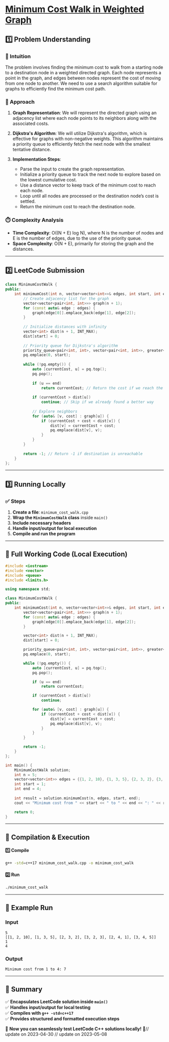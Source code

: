 # **[Minimum Cost Walk in Weighted Graph](https://leetcode.com/problems/minimum-cost-walk-in-weighted-graph/description/)**  

## **1️⃣ Problem Understanding**  
### **📌 Intuition**  
The problem involves finding the minimum cost to walk from a starting node to a destination node in a weighted directed graph. Each node represents a point in the graph, and edges between nodes represent the cost of moving from one node to another. We need to use a search algorithm suitable for graphs to efficiently find the minimum cost path.

### **🚀 Approach**  
1. **Graph Representation**:  We will represent the directed graph using an adjacency list where each node points to its neighbors along with the associated costs.
  
2. **Dijkstra's Algorithm**:  We will utilize Dijkstra's algorithm, which is effective for graphs with non-negative weights. This algorithm maintains a priority queue to efficiently fetch the next node with the smallest tentative distance.  

3. **Implementation Steps**:
   - Parse the input to create the graph representation.
   - Initialize a priority queue to track the next node to explore based on the lowest cumulative cost.
   - Use a distance vector to keep track of the minimum cost to reach each node.
   - Loop until all nodes are processed or the destination node’s cost is settled.
   - Return the minimum cost to reach the destination node.

### **⏱️ Complexity Analysis**  
- **Time Complexity**: O((N + E) log N), where N is the number of nodes and E is the number of edges, due to the use of the priority queue.  
- **Space Complexity**: O(N + E), primarily for storing the graph and the distances.  

---  

## **2️⃣ LeetCode Submission**  
```cpp
class MinimumCostWalk {
public:
    int minimumCost(int n, vector<vector<int>>& edges, int start, int end) {
        // Create adjacency list for the graph
        vector<vector<pair<int, int>>> graph(n + 1);
        for (const auto& edge : edges) {
            graph[edge[0]].emplace_back(edge[1], edge[2]);
        }
        
        // Initialize distances with infinity
        vector<int> dist(n + 1, INT_MAX);
        dist[start] = 0;
        
        // Priority queue for Dijkstra's algorithm
        priority_queue<pair<int, int>, vector<pair<int, int>>, greater<pair<int, int>>> pq;
        pq.emplace(0, start);
        
        while (!pq.empty()) {
            auto [currentCost, u] = pq.top();
            pq.pop();
            
            if (u == end) 
                return currentCost; // Return the cost if we reach the end
            
            if (currentCost > dist[u]) 
                continue; // Skip if we already found a better way
            
            // Explore neighbors
            for (auto& [v, cost] : graph[u]) {
                if (currentCost + cost < dist[v]) {
                    dist[v] = currentCost + cost;
                    pq.emplace(dist[v], v);
                }
            }
        }
        
        return -1; // Return -1 if destination is unreachable
    }
};
```  

---  

## **3️⃣ Running Locally**  
### **✅ Steps**  
1. **Create a file**: `minimum_cost_walk.cpp`  
2. **Wrap the `MinimumCostWalk` class** inside `main()`  
3. **Include necessary headers**  
4. **Handle input/output for local execution**  
5. **Compile and run the program**  

---  

## **📝 Full Working Code (Local Execution)**  
```cpp
#include <iostream>
#include <vector>
#include <queue>
#include <limits.h>

using namespace std;

class MinimumCostWalk {
public:
    int minimumCost(int n, vector<vector<int>>& edges, int start, int end) {
        vector<vector<pair<int, int>>> graph(n + 1);
        for (const auto& edge : edges) {
            graph[edge[0]].emplace_back(edge[1], edge[2]);
        }

        vector<int> dist(n + 1, INT_MAX);
        dist[start] = 0;

        priority_queue<pair<int, int>, vector<pair<int, int>>, greater<pair<int, int>>> pq;
        pq.emplace(0, start);

        while (!pq.empty()) {
            auto [currentCost, u] = pq.top();
            pq.pop();

            if (u == end) 
                return currentCost;

            if (currentCost > dist[u]) 
                continue;

            for (auto& [v, cost] : graph[u]) {
                if (currentCost + cost < dist[v]) {
                    dist[v] = currentCost + cost;
                    pq.emplace(dist[v], v);
                }
            }
        }

        return -1;
    }
};

int main() {
    MinimumCostWalk solution;
    int n = 5;
    vector<vector<int>> edges = {{1, 2, 10}, {1, 3, 5}, {2, 3, 2}, {3, 2, 3}, {2, 4, 1}, {3, 4, 5}};
    int start = 1;
    int end = 4;
    
    int result = solution.minimumCost(n, edges, start, end);
    cout << "Minimum cost from " << start << " to " << end << ": " << result << endl;

    return 0;
}
```  

---  

## **🔧 Compilation & Execution**  
#### **1️⃣ Compile**  
```bash
g++ -std=c++17 minimum_cost_walk.cpp -o minimum_cost_walk
```  

#### **2️⃣ Run**  
```bash
./minimum_cost_walk
```  

---  

## **🎯 Example Run**  
### **Input**  
```
5
[[1, 2, 10], [1, 3, 5], [2, 3, 2], [3, 2, 3], [2, 4, 1], [3, 4, 5]]
1
4
```  
### **Output**  
```
Minimum cost from 1 to 4: 7
```  

---  

## **📌 Summary**  
✅ **Encapsulates LeetCode solution inside `main()`**  
✅ **Handles input/output for local testing**  
✅ **Compiles with `g++ -std=c++17`**  
✅ **Provides structured and formatted execution steps**  

🚀 **Now you can seamlessly test LeetCode C++ solutions locally!** 🚀// update on 2023-04-30
// update on 2023-05-08
